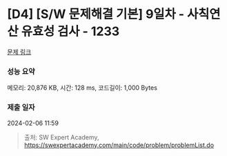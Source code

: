 # [D4] [S/W 문제해결 기본] 9일차 - 사칙연산 유효성 검사 - 1233 

[문제 링크](https://swexpertacademy.com/main/code/problem/problemDetail.do?contestProbId=AV141176AIwCFAYD) 

### 성능 요약

메모리: 20,876 KB, 시간: 128 ms, 코드길이: 1,000 Bytes

### 제출 일자

2024-02-06 11:59



> 출처: SW Expert Academy, https://swexpertacademy.com/main/code/problem/problemList.do